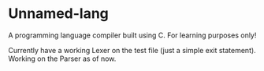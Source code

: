 # Unnamed-lang
A programming language compiler built using C. For learning purposes only!

Currently have a working Lexer on the test file (just a simple exit statement).
Working on the Parser as of now.
